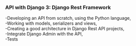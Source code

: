 <h3>API with Django 3: Django Rest Framework</h3>
-Developing an API from scratch, using the Python language,</br>
-Working with models, serializers and views,</br>
-Creating a good architecture in Django Rest API projects,</br>
-Integrate Django Admin with the API,</br>
-Tests
